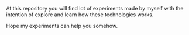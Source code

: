 At this repository you will find lot of experiments made by myself with the intention of explore and learn how 
these technologies works. 

Hope my experiments can help you somehow.






